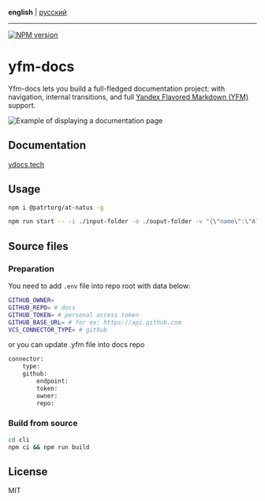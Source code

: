 **english** | [русский](https://github.com/patrtorg/at-natus/blob/master/README.ru.md)
- - -

[![NPM version](https://img.shields.io/npm/v/@patrtorg/at-natus.svg?style=flat)](https://www.npmjs.org/package/@patrtorg/at-natus)

# yfm-docs

Yfm-docs lets you build a full-fledged documentation project: with navigation, internal transitions, and full
[Yandex Flavored Markdown (YFM)](https://diplodoc.com/docs/en/index-yfm) support.

![Example of displaying a documentation page](docsAssets/overview.jpg)

## Documentation

[ydocs.tech](https://diplodoc.com/docs/en/tools/docs)

## Usage

```bash
npm i @patrtorg/at-natus -g
```

```bash
npm run start -- -i ./input-folder -o ./ouput-folder -v "{\"name\":\"Alice\"}"
```

## Source files

### Preparation

You need to add `.env` file into repo root with data below:

```bash
GITHUB_OWNER=
GITHUB_REPO= # docs
GITHUB_TOKEN= # personal access token
GITHUB_BASE_URL= # for ex: https://api.github.com
VCS_CONNECTOR_TYPE= # github
```

or you can update .yfm file into docs repo

```bash
connector:
    type:
    github:
        endpoint:
        token:
        owner:
        repo:
```

### Build from source

```bash
cd cli
npm ci && npm run build
```

## License

MIT
